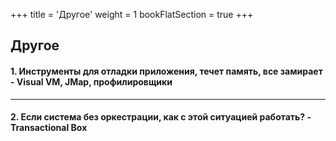 +++
title = 'Другое'
weight = 1
bookFlatSection = true
+++

## Другое

#### 1. Инструменты для отладки приложения, течет память, все замирает - Visual VM, JMap, профилировщики

---
#### 2. Если система без оркестрации, как с этой ситуацией работать? - Transactional Box
	